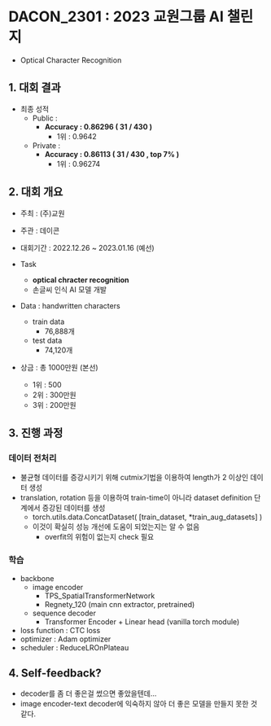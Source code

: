 # DACON_2301 : 2023 교원그룹 AI 챌린지 
- Optical Character Recognition


## 1. 대회 결과
- 최종 성적
    - Public  :
        - **Accuracy : 0.86296  ( 31 / 430 )**
            - 1위 : 0.9642
    - Private :
        - **Accuracy : 0.86113  ( 31 / 430 , top 7% )**
            - 1위 : 0.96274

## 2. 대회 개요
- 주최 : (주)교원
- 주관 : 데이콘
- 대회기간 : 2022.12.26 ~ 2023.01.16 (예선)
- Task
    - **optical chracter recognition**
    - 손글씨 인식 AI 모델 개발
- Data : handwritten characters
    - train data
        - 76,888개
    - test data
        - 74,120개

- 상금 : 총 1000만원 (본선)
    - 1위 : 500
    - 2위 : 300만원
    - 3위 : 200만원

## 3. 진행 과정
### 데이터 전처리
- 불균형 데이터를 증강시키기 위해 cutmix기법을 이용하여 length가 2 이상인 데이터 생성  
- translation, rotation 등을 이용하여 train-time이 아니라 dataset definition 단계에서 증강된 데이터를 생성  
    - torch.utils.data.ConcatDataset( [train_dataset, *train_aug_datasets] )  
    - 이것이 확실히 성능 개선에 도움이 되었는지는 알 수 없음  
        - overfit의 위험이 없는지 check 필요  

### 학습
- backbone  
    - image encoder  
        - TPS_SpatialTransformerNetwork  
        - Regnety_120  (main cnn extractor, pretrained)  
    - sequence decoder  
        - Transformer Encoder + Linear head (vanilla torch module)  
- loss function : CTC loss  
- optimizer : Adam optimizer  
- scheduler : ReduceLROnPlateau  


## 4. Self-feedback?
- decoder를 좀 더 좋은걸 썼으면 좋았을텐데...  
- image encoder-text decoder에 익숙하지 않아 더 좋은 모델을 만들지 못한 것 같다. 
